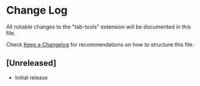 # Change Log

All notable changes to the "tab-tools" extension will be documented in this file.

Check [Keep a Changelog](http://keepachangelog.com/) for recommendations on how to structure this file.

## [Unreleased]

- Initial release